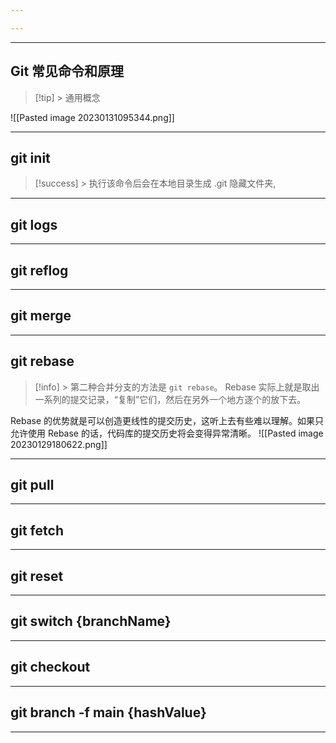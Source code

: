 ```yaml
---

---
```



---
## Git 常见命令和原理
> [!tip] > 通用概念

![[Pasted image 20230131095344.png]]

---

## git init 
> [!success] > 执行该命令后会在本地目录生成 .git 隐藏文件夹, 

---

## git logs
---

## git reflog

---
## git merge

---
## git rebase
>[!info] > 第二种合并分支的方法是 `git rebase`。
>Rebase 实际上就是取出一系列的提交记录，“复制”它们，然后在另外一个地方逐个的放下去。

Rebase 的优势就是可以创造更线性的提交历史，这听上去有些难以理解。如果只允许使用 Rebase 的话，代码库的提交历史将会变得异常清晰。
![[Pasted image 20230129180622.png]]

---
## git pull
---
## git fetch
---
## git reset
---
## git switch {branchName}
---
## git checkout 
---
## git branch -f main {hashValue}
---